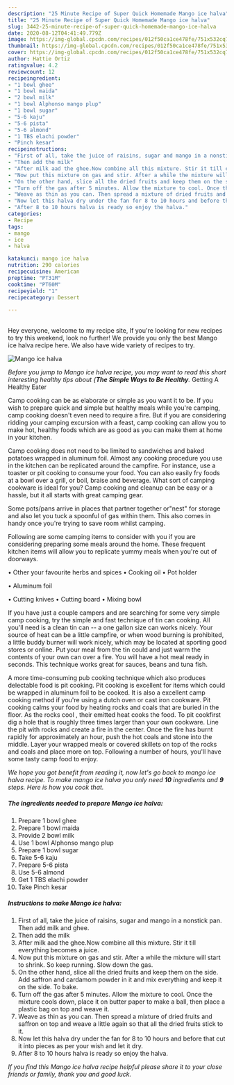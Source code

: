 ```yaml
---
description: "25 Minute Recipe of Super Quick Homemade Mango ice halva"
title: "25 Minute Recipe of Super Quick Homemade Mango ice halva"
slug: 3442-25-minute-recipe-of-super-quick-homemade-mango-ice-halva
date: 2020-08-12T04:41:49.779Z
image: https://img-global.cpcdn.com/recipes/012f50ca1ce478fe/751x532cq70/mango-ice-halva-recipe-main-photo.jpg
thumbnail: https://img-global.cpcdn.com/recipes/012f50ca1ce478fe/751x532cq70/mango-ice-halva-recipe-main-photo.jpg
cover: https://img-global.cpcdn.com/recipes/012f50ca1ce478fe/751x532cq70/mango-ice-halva-recipe-main-photo.jpg
author: Hattie Ortiz
ratingvalue: 4.2
reviewcount: 12
recipeingredient:
- "1 bowl ghee"
- "1 bowl maida"
- "2 bowl milk"
- "1 bowl Alphonso mango plup"
- "1 bowl sugar"
- "5-6 kaju"
- "5-6 pista"
- "5-6 almond"
- "1 TBS elachi powder"
- "Pinch kesar"
recipeinstructions:
- "First of all, take the juice of raisins, sugar and mango in a nonstick pan. Then add milk and ghee."
- "Then add the milk"
- "After milk aad the ghee.Now combine all this mixture. Stir it till everything becomes a juice."
- "Now put this mixture on gas and stir. After a while the mixture will start to shrink. So keep running. Slow down the gas."
- "On the other hand, slice all the dried fruits and keep them on the side. Add saffron and cardamom powder in it and mix everything and keep it on the side. To bake."
- "Turn off the gas after 5 minutes. Allow the mixture to cool. Once the mixture cools down, place it on butter paper to make a ball, then place a plastic bag on top and weave it."
- "Weave as thin as you can. Then spread a mixture of dried fruits and saffron on top and weave a little again so that all the dried fruits stick to it."
- "Now let this halva dry under the fan for 8 to 10 hours and before that cut it into pieces as per your wish and let it dry."
- "After 8 to 10 hours halva is ready so enjoy the halva."
categories:
- Recipe
tags:
- mango
- ice
- halva

katakunci: mango ice halva 
nutrition: 290 calories
recipecuisine: American
preptime: "PT31M"
cooktime: "PT60M"
recipeyield: "1"
recipecategory: Dessert

---
```

<br>
Hey everyone, welcome to my recipe site, If you're looking for new recipes to try this weekend, look no further! We provide you only the best Mango ice halva recipe here. We also have wide variety of recipes to try.
<br>


![Mango ice halva](https://img-global.cpcdn.com/recipes/012f50ca1ce478fe/751x532cq70/mango-ice-halva-recipe-main-photo.jpg)

<i>Before you jump to Mango ice halva recipe, you may want to read this short interesting healthy tips about {<strong>The Simple Ways to Be Healthy</strong>.</i>
Getting A Healthy Eater

    
Camp cooking can be as elaborate or simple as you want it to be. If you wish to prepare quick and simple but healthy meals while you're camping, camp cooking doesn't even need to require a fire. But if you are considering ridding your camping excursion with a feast, camp cooking can allow you to make hot, healthy foods which are as good as you can make them at home in your kitchen.

Camp cooking does not need to be limited to sandwiches and baked potatoes wrapped in aluminum foil.  Almost any cooking procedure you use in the kitchen can be replicated around the campfire. For instance, use a toaster or pit cooking to consume your food. You can also easily fry foods at a bowl over a grill, or boil, braise and beverage. What sort of camping cookware is ideal for you? Camp cooking and cleanup can be easy or a hassle, but it all starts with great camping gear.

Some pots/pans arrive in places that partner together or"nest" for storage and also let you tuck a spoonful of gas within them. This also comes in handy once you're trying to save room whilst camping.

Following are some camping items to consider with you if you are considering preparing some meals around the home. These frequent kitchen items will allow you to replicate yummy meals when you're out of doorways.


• Other your favourite herbs and spices
• Cooking oil
• Pot holder

• Aluminum foil

• Cutting knives
• Cutting board
• Mixing bowl


If you have just a couple campers and are searching for some very simple camp cooking, try the simple and fast technique of tin can cooking. All you'll need is a clean tin can -- a one gallon size can works nicely. Your source of heat can be a little campfire, or when wood burning is prohibited, a little buddy burner will work nicely, which may be located at sporting good stores or online. Put your meal from the tin could and just warm the contents of your own can over a fire. You will have a hot meal ready in seconds.  This technique works great for sauces, beans and tuna fish.

A more time-consuming pub cooking technique which also produces delectable food is pit cooking. Pit cooking is excellent for items which could be wrapped in aluminum foil to be cooked.  It is also a excellent camp cooking method if you're using a dutch oven or cast iron cookware. Pit cooking calms your food by heating rocks and coals that are buried in the floor. As the rocks cool , their emitted heat cooks the food. To pit cookfirst dig a hole that is roughly three times larger than your own cookware. Line the pit with rocks and create a fire in the center. Once the fire has burnt rapidly for approximately an hour, push the hot coals and stone into the middle. Layer your wrapped meals or covered skillets on top of the rocks and coals and place more on top. Following a number of hours, you'll have some tasty camp food to enjoy.


<i>We hope you got benefit from reading it, now let's go back to mango ice halva recipe. To make mango ice halva you only need <strong>10</strong> ingredients and <strong>9</strong> steps. Here is how you cook that.
</i>

##### The ingredients needed to prepare Mango ice halva:

1. Prepare 1 bowl ghee
1. Prepare 1 bowl maida
1. Provide 2 bowl milk
1. Use 1 bowl Alphonso mango plup
1. Prepare 1 bowl sugar
1. Take 5-6 kaju
1. Prepare 5-6 pista
1. Use 5-6 almond
1. Get 1 TBS elachi powder
1. Take Pinch kesar


##### Instructions to make Mango ice halva:

1. First of all, take the juice of raisins, sugar and mango in a nonstick pan. Then add milk and ghee.
1. Then add the milk
1. After milk aad the ghee.Now combine all this mixture. Stir it till everything becomes a juice.
1. Now put this mixture on gas and stir. After a while the mixture will start to shrink. So keep running. Slow down the gas.
1. On the other hand, slice all the dried fruits and keep them on the side. Add saffron and cardamom powder in it and mix everything and keep it on the side. To bake.
1. Turn off the gas after 5 minutes. Allow the mixture to cool. Once the mixture cools down, place it on butter paper to make a ball, then place a plastic bag on top and weave it.
1. Weave as thin as you can. Then spread a mixture of dried fruits and saffron on top and weave a little again so that all the dried fruits stick to it.
1. Now let this halva dry under the fan for 8 to 10 hours and before that cut it into pieces as per your wish and let it dry.
1. After 8 to 10 hours halva is ready so enjoy the halva.




<i>If you find this Mango ice halva recipe helpful please share it to your close friends or family, thank you and good luck.</i>
